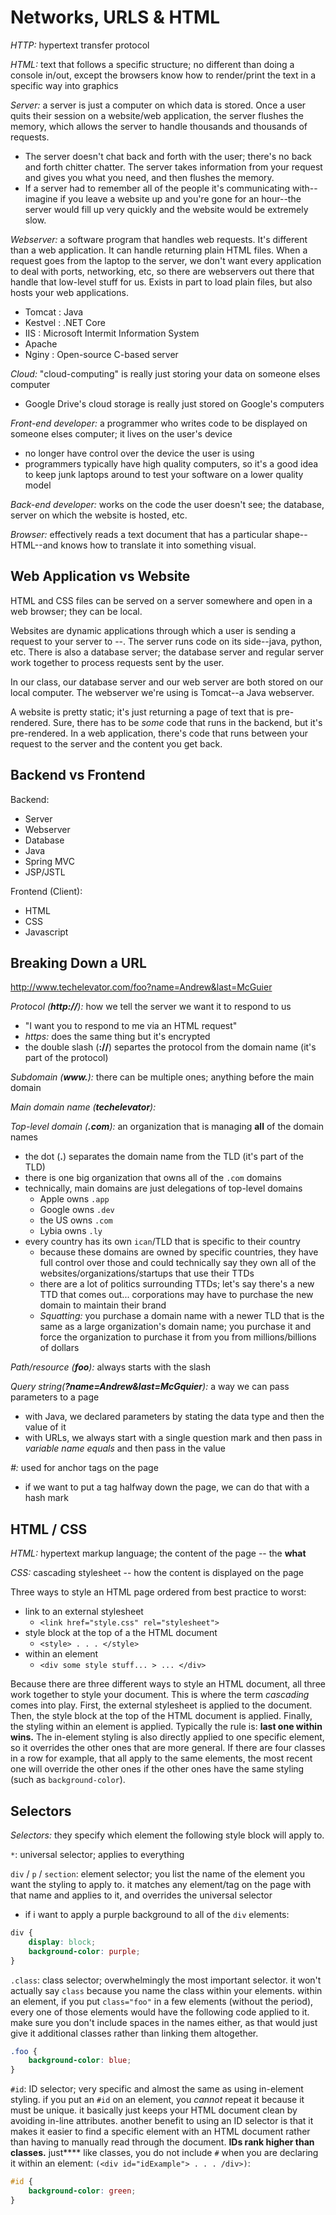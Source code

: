 # Networks, URLS & HTML

*HTTP:* hypertext transfer protocol

*HTML:* text that follows a specific structure; no different than doing a console in/out, except the browsers know how to render/print the text in a specific way into graphics

*Server:* a server is just a computer on which data is stored. Once a user quits their session on a website/web application, the server flushes the memory, which allows the server to handle thousands and thousands of requests.
- The server doesn't chat back and forth with the user; there's no back and forth chitter chatter. The server takes information from your request and gives you what you need, and then flushes the memory.
- If a server had to remember all of the people it's communicating with--imagine if you leave a website up and you're gone for an hour--the server would fill up very quickly and the website would be extremely slow.

*Webserver:* a software program that handles web requests. It's different than a web application. It can handle returning plain HTML files. When a request goes from the laptop to the server, we don't want every application to deal with ports, networking, etc, so there are webservers out there that handle that low-level stuff for us. Exists in part to load plain files, but also hosts your web applications.
- Tomcat : Java
- Kestvel : .NET Core
- IIS : Microsoft Intermit Information System
- Apache
- Nginy : Open-source C-based server

*Cloud:* "cloud-computing" is really just storing your data on someone elses computer
- Google Drive's cloud storage is really just stored on Google's computers

*Front-end developer:* a programmer who writes code to be displayed on someone elses computer; it lives on the user's device
- no longer have control over the device the user is using
- programmers typically have high quality computers, so it's a good idea to keep junk laptops around to test your software on a lower quality model

*Back-end developer:* works on the code the user doesn't see; the database, server on which the website is hosted, etc.

*Browser:* effectively reads a text document that has a particular shape--HTML--and knows how to translate it into something visual.

## Web Application vs Website

HTML and CSS files can be served on a server somewhere and open in a web browser; they can be local.

Websites are dynamic applications through which a user is sending a request to your server to --. The server runs code on its side--java, python, etc. There is also a database server; the database server and regular server work together to process requests sent by the user.

In our class, our database server and our web server are both stored on our local computer. The webserver we're using is Tomcat--a Java webserver.

A website is pretty static; it's just returning a page of text that is pre-rendered. Sure, there has to be *some* code that runs in the backend, but it's pre-rendered. In a web application, there's code that runs between your request to the server and the content you get back.

## Backend vs Frontend

Backend:
- Server
- Webserver
- Database
- Java
- Spring MVC
- JSP/JSTL

Frontend (Client):
- HTML
- CSS
- Javascript

## Breaking Down a URL

http://www.techelevator.com/foo?name=Andrew&last=McGuier

*Protocol (**http://**):* how we tell the server we want it to respond to us
- "I want you to respond to me via an HTML request"
- *https:* does the same thing but it's encrypted
- the double slash (**://**) separtes the protocol from the domain name (it's part of the protocol)

*Subdomain (**www.**):* there can be multiple ones; anything before the main domain

*Main domain name (**techelevator**):* 

*Top-level domain (**.com**):* an organization that is managing **all** of the domain names
- the dot (**.**) separates the domain name from the TLD (it's part of the TLD)
- there is one big organization that owns all of the `.com` domains
- technically, main domains are just delegations of top-level domains
  - Apple owns `.app`
  - Google owns `.dev`
  - the US owns `.com`
  - Lybia owns `.ly`
- every country has its own `ican`/TLD that is specific to their country
  - because these domains are owned by specific countries, they have full control over those and could technically say they own all of the websites/organizations/startups that use their TTDs
  - there are a lot of politics surrounding TTDs; let's say there's a new TTD that comes out... corporations may have to purchase the new domain to maintain their brand
  - *Squatting:* you purchase a domain name with a newer TLD that is the same as a large organization's domain name; you purchase it and force the organization to purchase it from you from millions/billions of dollars
 
 *Path/resource (**foo**):* always starts with the slash

 *Query string(**?name=Andrew&last=McGquier**):* a way we can pass parameters to a page
 - with Java, we declared parameters by stating the data type and then the value of it
 - with URLs, we always start with a single question mark and then pass in *variable name equals* and then pass in the value

*#:* used for anchor tags on the page
- if we want to put a tag halfway down the page, we can do that with a hash mark

## HTML / CSS

*HTML:* hypertext markup language; the content of the page -- the **what**

*CSS:* cascading stylesheet -- how the content is displayed on the page

Three ways to style an HTML page ordered from best practice to worst:
- link to an external stylesheet
  - `<link href="style.css" rel="stylesheet">`
- style block at the top of a the HTML document
  - `<style> . . . </style>`
- within an element
  - `<div some style stuff... > ... </div>`

Because there are three different ways to style an HTML document, all three work together to style your document. This is where the term *cascading* comes into play. First, the external stylesheet is applied to the document. Then, the style block at the top of the HTML document is applied. Finally, the styling within an element is applied. Typically the rule is: **last one within wins.** The in-element styling is also directly applied to one specific element, so it overrides the other ones that are more general. If there are four classes in a row for example, that all apply to the same elements, the most recent one will override the other ones if the other ones have the same styling (such as `background-color`).

## Selectors

*Selectors:* they specify which element the following style block will apply to.

`*`: universal selector; applies to everything

`div` / `p` / `section`: element selector; you list the name of the element you want the styling to apply to. it matches any element/tag on the page with that name and applies to it, and overrides the universal selector
- if i want to apply a purple background to all of the `div` elements:
  
```CSS
div {
    display: block;
    background-color: purple;
}
```

`.class`: class selector; overwhelmingly the most important selector. it won't actually say `class` because you name the class within your elements. within an element, if you put `class="foo"` in a few elements (without the period), every one of those elements would have the following code applied to it. make sure you don't include spaces in the names either, as that would just give it additional classes rather than linking them altogether.

```CSS
.foo {
    background-color: blue;
}
```

`#id`: ID selector; very specific and almost the same as using in-element styling. if you put an `#id` on an element, you *cannot* repeat it because it must be unique. it basically just keeps your HTML document clean by avoiding in-line attributes. another benefit to using an ID selector is that it makes it easier to find a specific element with an HTML document rather than having to manually read through the document. **IDs rank higher than classes.** just**** like classes, you do not include `#` when you are declaring it within an element: `(<div id="idExample"> . . . /div>)`:

```CSS
#id {
    background-color: green;
}
```